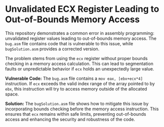# Unvalidated ECX Register Leading to Out-of-Bounds Memory Access

This repository demonstrates a common error in assembly programming: unvalidated register values leading to out-of-bounds memory access.  The `bug.asm` file contains code that is vulnerable to this issue, while `bugSolution.asm` provides a corrected version.

The problem stems from using the `ecx` register without proper bounds checking in a memory access calculation.  This can lead to segmentation faults or unpredictable behavior if `ecx` holds an unexpectedly large value.

**Vulnerable Code:** The `bug.asm` file contains a `mov eax, [ebx+ecx*4]` instruction.  If `ecx` exceeds the valid index range of the array pointed to by `ebx`, this instruction will try to access memory outside of the allocated space.

**Solution:** The `bugSolution.asm` file shows how to mitigate this issue by incorporating bounds checking before the memory access instruction.  This ensures that `ecx` remains within safe limits, preventing out-of-bounds access and enhancing the security and robustness of the code.